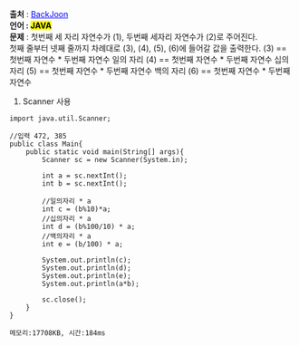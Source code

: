**출처** : <a href="https://www.acmicpc.net/problem/2588" style="color: blue; text-decoration: underline;">BackJoon</a><br>
**언어 : <mark>JAVA**</mark><br>
**문제** : 첫번째 세 자리 자연수가 (1), 두번째 세자리 자연수가 (2)로 주어진다.<br>
첫째 줄부터 넷째 줄까지 차례대로 (3), (4), (5), (6)에 들어갈 값을 출력한다.
(3) == 첫번째 자연수 * 두번째 자연수 일의 자리
(4) == 첫번째 자연수 * 두번째 자연수 십의 자리
(5) == 첫번째 자연수 * 두번째 자연수 백의 자리
(6) == 첫번째 자연수 * 두번째 자연수

1. Scanner 사용
```
import java.util.Scanner;

//입력 472, 385
public class Main{
    public static void main(String[] args){
        Scanner sc = new Scanner(System.in);

        int a = sc.nextInt();
        int b = sc.nextInt();

        //일의자리 * a
        int c = (b%10)*a;
        //십의자리 * a
        int d = (b%100/10) * a;
        //백의자리 * a
        int e = (b/100) * a;

        System.out.println(c);
        System.out.println(d);
        System.out.println(e);
        System.out.println(a*b);

        sc.close();
    }
}

메모리:17708KB, 시간:184ms
```
